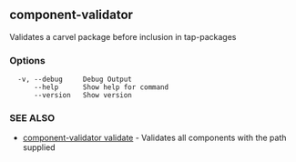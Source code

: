 ## component-validator

Validates a carvel package before inclusion in tap-packages

### Options

```
  -v, --debug     Debug Output
      --help      Show help for command
      --version   Show version
```

### SEE ALSO

* [component-validator validate](component-validator_validate.md)	 - Validates all components with the path supplied

